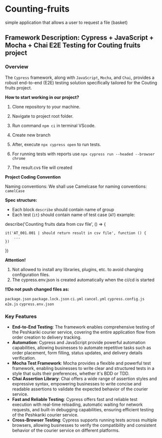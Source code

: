 # Counting-fruits
simple application that allows a user to request a file (basket)
## Framework Description: Cypress + JavaScript + Mocha + Chai E2E Testing for Couting fruits project

### Overview
The `Cypress` framework, along with `JavaScript`, `Mocha`, and `Chai`, provides a robust end-to-end (E2E) testing solution specifically tailored for the Couting fruits project. 

**How to start working in our project?**

1. Clone repository to your machine.

2. Navigate to project root folder.

3. Run command ```npm ci``` in terminal VScode.
   
4. Create new branch

5. After, execute ```npx cypress open```  to run tests.
   
6. For running tests with reports use ```npx cypress run --headed --browser chrome```
   
8. The result.cvs file will created

**Project Coding Convention**

Naming conventions:
We shall use Camelcase for naming conventions: ```camelCase```

**Spec structure:**

- Each block ```describe``` should contain name of group
- Each test (```it```) should contain name of test case (```AT```) 
example:

describe('Counting fruits data from csv file', () => {

    it('AT_001.001 | should return result in csv file', function () {
        ...
    })
})

**Attention!**

1. Not allowed to install any libraries, plugins, etc. to avoid changing configuration files.
2. The cypress.env.json is created automatically when the ci/cd is started

**!!Do not push changed files as:**

```package.json```
```package.lock.json```
```ci.yml```
```cancel.yml```
```cypress.config.js```
```e2e.js```
```cypress.env.json```

### Key Features
- **End-to-End Testing**: The framework enables comprehensive testing of the Peshkariki courier service, covering the entire application flow from order creation to delivery tracking.
- **Automation**: Cypress and JavaScript provide powerful automation capabilities, allowing businesses to automate repetitive tasks such as order placement, form filling, status updates, and delivery details verification.
- **Mocha Test Framework**: Mocha provides a flexible and powerful test framework, enabling businesses to write clear and structured tests in a style that suits their preferences, whether it's BDD or TDD.
- **Chai Assertion Library**: Chai offers a wide range of assertion styles and expressive syntax, empowering businesses to write concise and readable assertions to validate the expected behavior of the courier service.
- **Fast and Reliable Testing**: Cypress offers fast and reliable test execution with real-time reloading, automatic waiting for network requests, and built-in debugging capabilities, ensuring efficient testing of the Peshkariki courier service.
- **Cross-Browser Testing**: Cypress supports running tests across multiple browsers, allowing businesses to verify the compatibility and consistent behavior of the courier service on different platforms.


